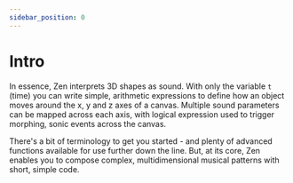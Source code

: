 ```yaml
---
sidebar_position: 0
---
```


# Intro
In essence, Zen interprets 3D shapes as sound. With only the variable `t` (time) you can write simple, arithmetic expressions to define how an object moves around the x, y and z axes of a canvas. Multiple sound parameters can be mapped across each axis, with logical expression used to trigger morphing, sonic events across the canvas.

There's a bit of terminology to get you started - and plenty of advanced functions available for use further down the line. But, at its core, Zen enables you to compose complex, multidimensional musical patterns with short, simple code.




